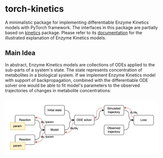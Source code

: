 # torch-kinetics
A minimalistic package for implementing differentiable Enzyme Kinetics models with PyTorch framework.
The interfaces in this package are partially based on [kinetics](https://github.com/willfinnigan/kinetics) package.
Please refer to its [documentation](https://kinetics.readthedocs.io/en/latest/index.html) for the illustrated explanation of Enzyme Kinetics models.

## Main Idea
In abstract, Enzyme Kinetics models are collections of ODEs applied to the sub-parts of a system's state.
The state represents concentration of metabolites in a biological system.
If we implement Enzyme Kinetics model with support of backpropagation, combined with the differentiable ODE solver
one would be able to fit model's parameters to the observed trajectories of changes in metabolite concentrations:

<p align="center">
 <img src="docs/images/computation_graph.png" alt="Computation graph" style="padding-top: 10px">
</p>